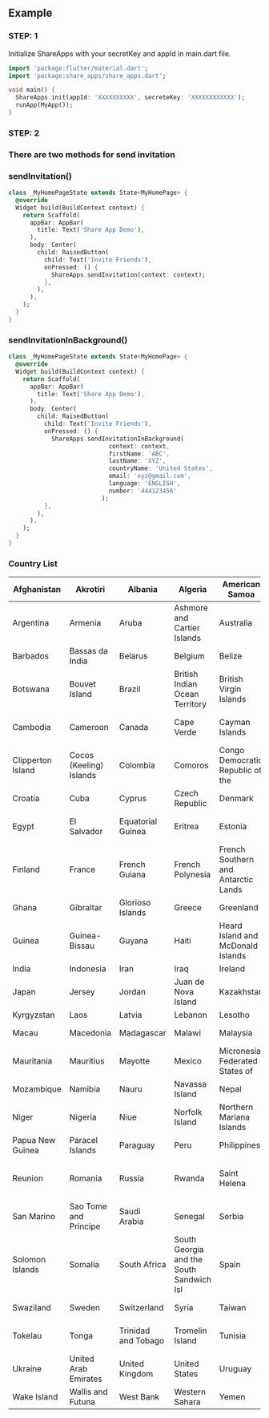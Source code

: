 ## Example

### STEP: 1
Initialize ShareApps with your secretKey and appId in main.dart file.

```dart
import 'package:flutter/material.dart';
import 'package:share_apps/share_apps.dart';

void main() {
  ShareApps.init(appId: 'XXXXXXXXXX', secreteKey: 'XXXXXXXXXXXX');
  runApp(MyApp());
}
```

### STEP: 2 
### There are two methods for send invitation 

### sendInvitation()

```dart
class _MyHomePageState extends State<MyHomePage> {
  @override
  Widget build(BuildContext context) {
    return Scaffold(
      appBar: AppBar(
        title: Text('Share App Demo'),
      ),
      body: Center(
        child: RaisedButton(
          child: Text('Invite Friends'),
          onPressed: () {
            ShareApps.sendInvitation(context: context);
          },
        ),
      ),
    );
  }
}
```

### sendInvitationInBackground()

```dart
class _MyHomePageState extends State<MyHomePage> {
  @override
  Widget build(BuildContext context) {
    return Scaffold(
      appBar: AppBar(
        title: Text('Share App Demo'),
      ),
      body: Center(
        child: RaisedButton(
          child: Text('Invite Friends'),
          onPressed: () {
            ShareApps.sendInvitationInBackground(
                            context: context,
                            firstName: 'ABC',
                            lastName: 'XYZ',
                            countryName: 'United States',
                            email: 'xyz@gmail.com',
                            language: 'ENGLISH',
                            number: '444123456'
                          );
          },
        ),
      ),
    );
  }
}
```


### Country List
| Afghanistan 	| Akrotiri 	| Albania 	| Algeria 	| American Samoa 	| Andorra 	| Angola 	| Anguilla 	| Antarctica 	| Antigua and Barbuda 	|  	|
|-	|-	|-	|-	|-	|-	|-	|-	|-	|-	|-	|
| Argentina 	| Armenia 	| Aruba 	| Ashmore and Cartier Islands 	| Australia 	| Austria 	| Azerbaijan 	| Bahamas The 	| Bahrain 	| Bangladesh 	|  	|
| Barbados 	| Bassas da India 	| Belarus 	| Belgium 	| Belize 	| Benin 	| Bermuda 	| Bhutan 	| Bolivia 	| Bosnia and Herzegovina 	|  	|
| Botswana 	| Bouvet Island 	| Brazil 	| British Indian Ocean Territory 	| British Virgin Islands 	| Brunei 	| Bulgaria 	| Burkina Faso 	| Burma 	| Burundi 	|  	|
| Cambodia 	| Cameroon 	| Canada 	| Cape Verde 	| Cayman Islands 	| Central African Republic 	| Chad 	| Chile 	| China 	| Christmas Island 	|  	|
| Clipperton Island 	| Cocos (Keeling) Islands 	| Colombia 	| Comoros 	| Congo Democratic Republic of the 	| Congo Republic of the 	| Cook Islands 	| Coral Sea Islands 	| Costa Rica 	| Ivory Coast 	|  	|
| Croatia 	| Cuba 	| Cyprus 	| Czech Republic 	| Denmark 	| Dhekelia 	| Djibouti 	| Dominica 	| Dominican Republic 	| Ecuador 	|  	|
| Egypt 	| El Salvador 	| Equatorial Guinea 	| Eritrea 	| Estonia 	| Ethiopia 	| Europa Island 	| Falkland Islands (Islas Malvinas) 	| Faroe Islands 	| Fiji 	|  	|
| Finland 	| France 	| French Guiana 	| French Polynesia 	| French Southern and Antarctic Lands 	| Gabon 	| Gambia The 	| Gaza Strip 	| Georgia 	| Germany 	|  	|
| Ghana 	| Gibraltar 	| Glorioso Islands 	| Greece 	| Greenland 	| Grenada 	| Guadeloupe 	| Guam 	| Guatemala 	| Guernsey 	|  	|
| Guinea 	| Guinea-Bissau 	| Guyana 	| Haiti 	| Heard Island and McDonald Islands 	| Holy See (Vatican City) 	| Honduras 	| Hong Kong 	| Hungary 	| Iceland 	|  	|
| India 	| Indonesia 	| Iran 	| Iraq 	| Ireland 	| Isle of Man 	| Israel 	| Italy 	| Jamaica 	| Jan Mayen 	|  	|
| Japan 	| Jersey 	| Jordan 	| Juan de Nova Island 	| Kazakhstan 	| Kenya 	| Kiribati 	| Korea North 	| Korea South 	| Kuwait 	|  	|
| Kyrgyzstan 	| Laos 	| Latvia 	| Lebanon 	| Lesotho 	| Liberia 	| Libya 	| Liechtenstein 	| Lithuania 	| Luxembourg 	|  	|
| Macau 	| Macedonia 	| Madagascar 	| Malawi 	| Malaysia 	| Maldives 	| Mali 	| Malta 	| Marshall Islands 	| Martinique 	|  	|
| Mauritania 	| Mauritius 	| Mayotte 	| Mexico 	| Micronesia Federated States of 	| Moldova 	| Monaco 	| Mongolia 	| Montserrat 	| Morocco 	|  	|
| Mozambique 	| Namibia 	| Nauru 	| Navassa Island 	| Nepal 	| Netherlands 	| Netherlands Antilles 	| New Caledonia 	| New Zealand 	| Nicaragua 	|  	|
| Niger 	| Nigeria 	| Niue 	| Norfolk Island 	| Northern Mariana Islands 	| Norway 	| Oman 	| Pakistan 	| Palau 	| Panama 	|  	|
| Papua New Guinea 	| Paracel Islands 	| Paraguay 	| Peru 	| Philippines 	| Pitcairn Islands 	| Poland 	| Portugal 	| Puerto Rico 	| Qatar 	|  	|
| Reunion 	| Romania 	| Russia 	| Rwanda 	| Saint Helena 	| Saint Kitts and Nevis 	| Saint Lucia 	| Saint Pierre and Miquelon 	| Saint Vincent and the Grenadines 	| Samoa 	|  	|
| San Marino 	| Sao Tome and Principe 	| Saudi Arabia 	| Senegal 	| Serbia 	| Seychelles 	| Sierra Leone 	| Singapore 	| Slovakia 	| Slovenia 	|  	|
| Solomon Islands 	| Somalia 	| South Africa 	| South Georgia and the South Sandwich Isl 	| Spain 	| Spratly Islands 	| Sri Lanka 	| Sudan 	| Suriname 	| Svalbard 	|  	|
| Swaziland 	| Sweden 	| Switzerland 	| Syria 	| Taiwan 	| Tajikistan 	| Tanzania 	| Thailand 	| Timor-Leste 	| Togo 	|  	|
| Tokelau 	| Tonga 	| Trinidad and Tobago 	| Tromelin Island 	| Tunisia 	| Turkey 	| Turkmenistan 	| Turks and Caicos Islands 	| Tuvalu 	| Uganda 	|  	|
| Ukraine 	| United Arab Emirates 	| United Kingdom 	| United States 	| Uruguay 	| Uzbekistan 	| Vanuatu 	| Venezuela 	| Vietnam 	| Virgin Islands 	|  	|
| Wake Island 	| Wallis and Futuna 	| West Bank 	| Western Sahara 	| Yemen 	| Zambia 	| Zimbabwe 	| Curacao 	| Palestine 	| Montenegro 	| Myanmar 	|

